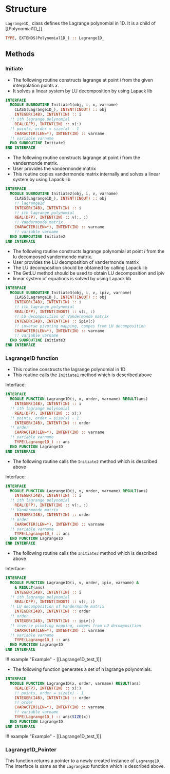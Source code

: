 # Structure

`Lagrange1D_` class defines the Lagrange polynomial in 1D. It is a child of [[Polynomial1D_]].

```fortran
TYPE, EXTENDS(Polynomial1D_) :: Lagrange1D_
```

## Methods

### Initiate

- The following routine constructs lagrange at point $i$ from the given interpolation points $x$.
- It solves a linear system by LU decomposition by using Lapack lib

```fortran
INTERFACE
  MODULE SUBROUTINE Initiate1(obj, i, x, varname)
    CLASS(Lagrange1D_), INTENT(INOUT) :: obj
    INTEGER(I4B), INTENT(IN) :: i
  !! ith lagrange polynomial
    REAL(DFP), INTENT(IN) :: x(:)
  !! points, order = size(x) - 1
    CHARACTER(LEN=*), INTENT(IN) :: varname
  !! variable varname
  END SUBROUTINE Initiate1
END INTERFACE
```

- The following routine constructs lagrange at point $i$ from the vandermonde matrix.
- User provides the vandermonde matrix
- This routine copies vandermonde matrix internally and solves a linear system by using Lapack lib

```fortran
INTERFACE
  MODULE SUBROUTINE Initiate2(obj, i, v, varname)
    CLASS(Lagrange1D_), INTENT(INOUT) :: obj
    !! lagrange1d
    INTEGER(I4B), INTENT(IN) :: i
    !! ith lagrange polynomial
    REAL(DFP), INTENT(IN) :: v(:, :)
    !! Vandermonde matrix
    CHARACTER(LEN=*), INTENT(IN) :: varname
    !! variable varname
  END SUBROUTINE Initiate2
END INTERFACE
```

- The following routine constructs lagrange polynomial at point $i$ from the lu decomposed vandermonde matrix.
- User provides the LU deomposition of vandermonde matrix
- The LU decomposition should be obtained by calling Lapack lib
- The GetLU method should be used to obtain LU decomposition and ipiv
- linear system of equations is solved by using Lapack lib

```fortran
INTERFACE
  MODULE SUBROUTINE Initiate3(obj, i, v, ipiv, varname)
    CLASS(Lagrange1D_), INTENT(INOUT) :: obj
    INTEGER(I4B), INTENT(IN) :: i
    !! ith lagrange polynomial
    REAL(DFP), INTENT(INOUT) :: v(:, :)
    !! LU decomposition of Vandermonde matrix
    INTEGER(I4B), INTENT(IN) :: ipiv(:)
    !! inverse pivoting mapping, compes from LU decomposition
    CHARACTER(LEN=*), INTENT(IN) :: varname
    !! variable varname
  END SUBROUTINE Initiate3
END INTERFACE
```

### Lagrange1D function

- This routine constructs the lagrange polynomial in 1D
- This routine calls the `Initiate1` method which is described above

Interface:

```fortran
INTERFACE
  MODULE FUNCTION Lagrange1D(i, x, order, varname) RESULT(ans)
    INTEGER(I4B), INTENT(IN) :: i
  !! ith lagrange polynomial
    REAL(DFP), INTENT(IN) :: x(:)
  !! points, order = size(x) - 1
    INTEGER(I4B), INTENT(IN) :: order
  !! order
    CHARACTER(LEN=*), INTENT(IN) :: varname
  !! variable varname
    TYPE(Lagrange1D_) :: ans
  END FUNCTION Lagrange1D
END INTERFACE
```

- The following routine calls the `Initiate2` method which is described above

Interface:

```fortran
INTERFACE
  MODULE FUNCTION Lagrange1D(i, v, order, varname) RESULT(ans)
    INTEGER(I4B), INTENT(IN) :: i
  !! ith lagrange polynomial
    REAL(DFP), INTENT(IN) :: v(:, :)
  !! Vandermonde matrix
    INTEGER(I4B), INTENT(IN) :: order
  !! order
    CHARACTER(LEN=*), INTENT(IN) :: varname
  !! variable varname
    TYPE(Lagrange1D_) :: ans
  END FUNCTION Lagrange1D
END INTERFACE
```

- The following routine calls the `Initiate3` method which is described above

Interface:

```fortran
INTERFACE
  MODULE FUNCTION Lagrange1D(i, v, order, ipiv, varname) &
    & RESULT(ans)
    INTEGER(I4B), INTENT(IN) :: i
  !! ith lagrange polynomial
    REAL(DFP), INTENT(INOUT) :: v(:, :)
  !! LU decomposition of Vandermonde matrix
    INTEGER(I4B), INTENT(IN) :: order
  !! order
    INTEGER(I4B), INTENT(IN) :: ipiv(:)
  !! inverse pivoting mapping, compes from LU decomposition
    CHARACTER(LEN=*), INTENT(IN) :: varname
  !! variable varname
    TYPE(Lagrange1D_) :: ans
  END FUNCTION Lagrange1D
END INTERFACE
```

!!! example "Example"
    - [[Lagrange1D_test_1]]

- The following function generates a set of n lagrange polynomials.

```fortran
INTERFACE
  MODULE FUNCTION Lagrange1D(x, order, varname) RESULT(ans)
    REAL(DFP), INTENT(IN) :: x(:)
    !! points, order = size(x) - 1
    INTEGER(I4B), INTENT(IN) :: order
    !! order
    CHARACTER(LEN=*), INTENT(IN) :: varname
    !! variable varname
    TYPE(Lagrange1D_) :: ans(SIZE(x))
  END FUNCTION Lagrange1D
END INTERFACE
```

!!! example "Example"
    - [[Lagrange1D_test_1]]

### Lagrange1D_Pointer

This function returns a pointer to a newly created instance of `Lagrange1D_`. The interface is same as the `Lagrange1D` function which is described above.
